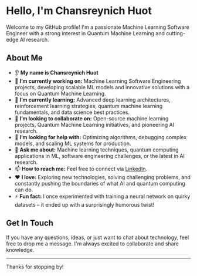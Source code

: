 # Hello, I'm Chansreynich Huot

Welcome to my GitHub profile! I'm a passionate Machine Learning Software Engineer with a strong interest in Quantum Machine Learning and cutting-edge AI research.

## About Me

* 👂 **My name is Chansreynich Huot**
* 🔭 **I’m currently working on:** Machine Learning Software Engineering projects, developing scalable ML models and innovative solutions with a focus on Quantum Machine Learning.
* 🌱 **I’m currently learning:** Advanced deep learning architectures, reinforcement learning strategies, quantum machine learning fundamentals, and data science best practices.
* 🤝 **I’m looking to collaborate on:** Open-source machine learning projects, Quantum Machine Learning initiatives, and pioneering AI research.
* 🤔 **I’m looking for help with:** Optimizing algorithms, debugging complex models, and scaling ML systems for production.
* 💬 **Ask me about:** Machine learning techniques, quantum computing applications in ML, software engineering challenges, or the latest in AI research.
* 📫 **How to reach me:** Feel free to connect via  [LinkedIn](https://linkedin.com/in/chansreynich-huot).
* ❤️ **I love:** Exploring new technologies, solving challenging problems, and constantly pushing the boundaries of what AI and quantum computing can do.
* ⚡ **Fun fact:** I once experimented with training a neural network on quirky datasets – it ended up with a surprisingly humorous twist!

## Get In Touch

If you have any questions, ideas, or just want to chat about technology, feel free to drop me a message. I'm always excited to collaborate and share knowledge.

---

Thanks for stopping by!
